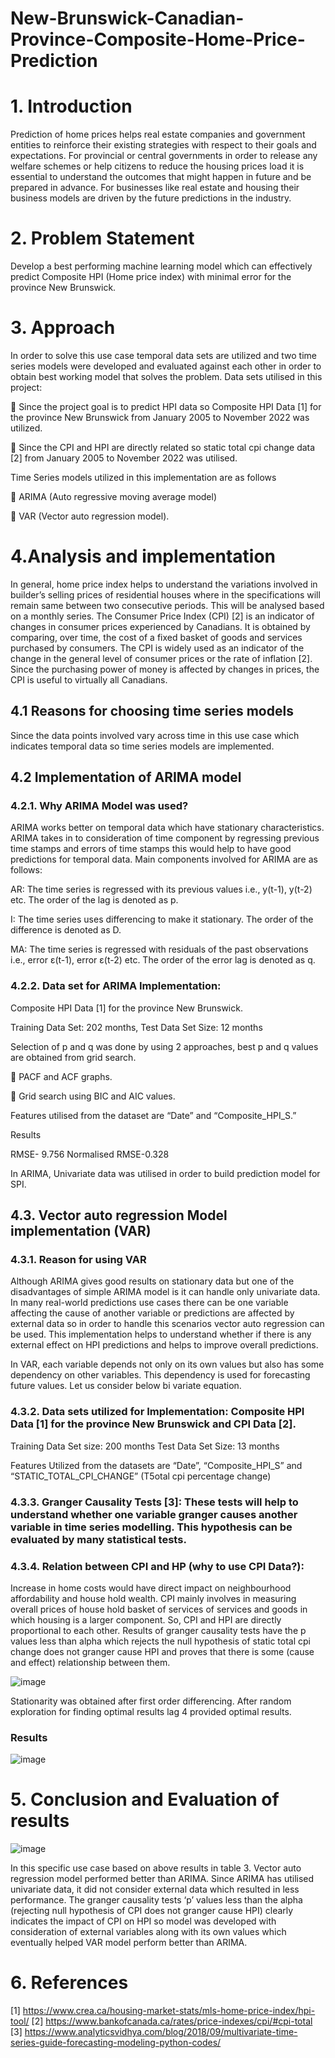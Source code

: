 # New-Brunswick-Canadian-Province-Composite-Home-Price-Prediction

# 1. Introduction

Prediction of home prices helps real estate companies and government entities to reinforce 
their existing strategies with respect to their goals and expectations. For provincial or 
central governments in order to release any welfare schemes or help citizens to reduce the 
housing prices load it is essential to understand the outcomes that might happen in future 
and be prepared in advance. For businesses like real estate and housing their business 
models are driven by the future predictions in the industry.

# 2. Problem Statement

Develop a best performing machine learning model which can effectively predict Composite 
HPI (Home price index) with minimal error for the province New Brunswick.

# 3. Approach

In order to solve this use case temporal data sets are utilized and two time series models 
were developed and evaluated against each other in order to obtain best working model 
that solves the problem.
Data sets utilised in this project:

 Since the project goal is to predict HPI data so Composite HPI Data [1] for the
province New Brunswick from January 2005 to November 2022 was utilized.

 Since the CPI and HPI are directly related so static total cpi change data [2] from 
January 2005 to November 2022 was utilised.

Time Series models utilized in this implementation are as follows

 ARIMA (Auto regressive moving average model)

 VAR (Vector auto regression model).

# 4.Analysis and implementation

In general, home price index helps to understand the variations involved in builder’s selling 
prices of residential houses where in the specifications will remain same between two 
consecutive periods. This will be analysed based on a monthly series. The Consumer Price 
Index (CPI) [2] is an indicator of changes in consumer prices experienced by Canadians. It is 
obtained by comparing, over time, the cost of a fixed basket of goods and services 
purchased by consumers. The CPI is widely used as an indicator of the change in the general 
level of consumer prices or the rate of inflation [2]. Since the purchasing power of money is 
affected by changes in prices, the CPI is useful to virtually all Canadians.

## 4.1 Reasons for choosing time series models

Since the data points involved vary across time in this use case which indicates temporal 
data so time series models are implemented.

## 4.2 Implementation of ARIMA model

### 4.2.1. Why ARIMA Model was used?

ARIMA works better on temporal data which have stationary characteristics. ARIMA takes in 
to consideration of time component by regressing previous time stamps and errors of time 
stamps this would help to have good predictions for temporal data.
Main components involved for ARIMA are as follows:

AR: The time series is regressed with its previous values i.e., y(t-1), y(t-2) etc. The order of 
the lag is denoted as p.

I: The time series uses differencing to make it stationary. The order of the difference is 
denoted as D.

MA: The time series is regressed with residuals of the past observations i.e., error ε(t-1), 
error ε(t-2) etc. The order of the error lag is denoted as q.

### 4.2.2. Data set for ARIMA Implementation:

Composite HPI Data [1] for the province New Brunswick.

Training Data Set: 202 months, Test Data Set Size: 12 months

Selection of p and q was done by using 2 approaches, best p and q values are obtained from 
grid search.

 PACF and ACF graphs.

 Grid search using BIC and AIC values.

Features utilised from the dataset are “Date” and “Composite_HPI_S.”

Results

RMSE- 9.756
Normalised RMSE-0.328

In ARIMA, Univariate data was utilised in order to build prediction model for SPI.

## 4.3. Vector auto regression Model implementation (VAR)

### 4.3.1. Reason for using VAR

Although ARIMA gives good results on stationary data but one of the disadvantages of simple ARIMA model is it can handle only univariate data. In many real-world predictions use cases there can be one variable affecting the cause of another variable or predictions are affected by external data so in order to handle this scenarios vector auto regression can be used. This implementation helps to understand whether if there is any external effect on HPI predictions and helps to improve overall predictions.

In VAR, each variable depends not only on its own values but also has some dependency on other variables. This dependency is used for forecasting future values. Let us consider below bi variate equation.

### 4.3.2. Data sets utilized for Implementation: Composite HPI Data [1] for the province New Brunswick and CPI Data [2].

Training Data Set size: 200 months Test Data Set Size:  13 months

Features Utilized from the datasets are “Date”, “Composite_HPI_S” and “STATIC_TOTAL_CPI_CHANGE” (T5otal cpi percentage change)

### 4.3.3. Granger Causality Tests [3]:  These tests will help to understand whether one variable granger causes another variable in time series modelling. This hypothesis can be evaluated by many statistical tests.

### 4.3.4. Relation between CPI and HP (why to use CPI Data?):

Increase in home costs would have direct impact on neighbourhood affordability and house hold wealth. CPI mainly involves in measuring overall prices of house hold basket of services of services and goods in which housing is a larger component. So, CPI and HPI are directly proportional to each other. Results of granger causality tests have the p values less than alpha which rejects the null hypothesis of static total cpi change does not granger cause HPI and proves that there is some (cause and effect) relationship between them.

![image](https://user-images.githubusercontent.com/46736656/218235313-a7adb6f1-590a-413a-8d48-5c11d7b6cffb.png)

 
 Stationarity was obtained after first order differencing. After random exploration for finding optimal results lag 4 provided optimal results.
 
 ### Results

![image](https://user-images.githubusercontent.com/46736656/218235345-5da04236-dcb3-49ff-9e2a-e244e6f64da3.png)

# 5. Conclusion and Evaluation of results

![image](https://user-images.githubusercontent.com/46736656/218235400-2c3f39e8-0648-4f78-b829-79cf3519dbcc.png)


In this specific use case based on above results in table 3. Vector auto regression model performed better than ARIMA. Since ARIMA has utilised univariate data, it did not consider external data which resulted in less performance. The granger causality tests ‘p’ values less than the alpha (rejecting null hypothesis of CPI does not granger cause HPI) clearly indicates the impact of CPI on HPI so model was developed with consideration of external variables along with its own values which eventually helped VAR model perform better than ARIMA.

# 6. References

[1] https://www.crea.ca/housing-market-stats/mls-home-price-index/hpi-tool/
[2] https://www.bankofcanada.ca/rates/price-indexes/cpi/#cpi-total
[3] https://www.analyticsvidhya.com/blog/2018/09/multivariate-time-series-guide-forecasting-modeling-python-codes/




